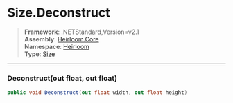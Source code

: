 # Size.Deconstruct

> **Framework**: .NETStandard,Version=v2.1  
> **Assembly**: [Heirloom.Core][0]  
> **Namespace**: [Heirloom][0]  
> **Type**: [Size][1]  

--------------------------------------------------------------------------------

### Deconstruct(out float, out float)

```cs
public void Deconstruct(out float width, out float height)
```

[0]: ../Heirloom.Core.md
[1]: Heirloom.Size.md
